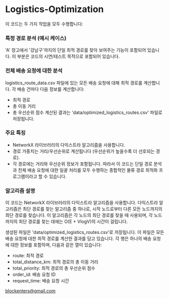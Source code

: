 # Logistics-Optimization

이 코드는 두 가지 작업을 모두 수행합니다:
### 특정 경로 분석 (예시 케이스)
'A' 창고에서 '강남구'까지의 단일 최적 경로를 찾아 보여주는 기능이 포함되어 있습니다. 이 부분은 코드의 시연/테스트 목적으로 포함되어 있습니다.

### 전체 배송 요청에 대한 분석
logistics_route_data.csv 파일에 있는 모든 배송 요청에 대해 최적 경로를 계산합니다. 각 배송 건마다 다음 정보를 계산합니다:
* 최적 경로
* 총 이동 거리
* 총 우선순위 점수
계산된 결과는 'data/optimized_logistics_routes.csv' 파일로 저장됩니다.

### 주요 특징
* NetworkX 라이브러리의 다익스트라 알고리즘을 사용합니다.
* 경로 가중치는 거리/우선순위로 계산됩니다 (우선순위가 높을수록 더 선호되는 경로).
* 각 경로에는 거리와 우선순위 정보가 포함됩니다.
따라서 이 코드는 단일 경로 분석과 전체 배송 요청에 대한 일괄 처리를 모두 수행하는 종합적인 물류 경로 최적화 프로그램이라고 할 수 있습니다.


### 알고리즘 설명
이 코드는 NetworkX 라이브러리의 다익스트라 알고리즘을 사용합니다. 다익스트라 알고리즘은 최단 경로를 찾는 알고리즘 중 하나로, 시작 노드로부터 다른 모든 노드까지의 최단 경로를 찾습니다. 이 알고리즘은 각 노드의 최단 경로를 찾을 때 사용되며, 각 노드까지의 최단 경로를 찾는 데에는 O(E + VlogV)의 시간이 걸립니다.

생성된 파일은 'data/optimized_logistics_routes.csv'로 저장됩니다. 이 파일은 모든 배송 요청에 대한 최적 경로를 계산한 결과를 담고 있습니다. 각 행은 하나의 배송 요청에 대한 정보를 포함하며, 다음과 같은 열이 있습니다:
* route: 최적 경로
* total_distance_km: 최적 경로의 총 이동 거리
* total_priority: 최적 경로의 총 우선순위 점수
* order_id: 배송 요청 ID
* request_time: 배송 요청 시간


blockenters@gmail.com

